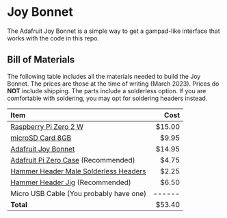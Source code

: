 # Joy Bonnet

The Adafruit Joy Bonnet is a simple way to get a gampad-like interface
that works with the code in this repo.

## Bill of Materials

The following table includes all the materials needed to build the Joy Bonnet.
The prices are those at the time of writing (March 2023). Prices do **NOT**
include shipping. The parts include a solderless option. If you are comfortable
with soldering, you may opt for soldering headers instead.

| Item                                             |   Cost |
| :---                                             |   ---: |
| [Raspberry Pi Zero 2 W][Pi]                      | $15.00 |
| [microSD Card 8GB][microSD]                      |  $9.95 |
| [Adafruit Joy Bonnet][JoyBonnet]                 | $14.95 |
| [Adafruit Pi Zero Case][Case] (Recommended)      |  $4.75 |
| [Hammer Header Male Solderless Headers][Headers] |  $2.25 |
| [Hammer Header Jig][Jig] (Recommended)           |  $6.50 |
| Micro USB Cable (You probably have one)          | ------ |
| **Total**                                        | $53.40 |

[Pi]: https://www.adafruit.com/product/5291
[microSD]: https://www.adafruit.com/product/1294
[JoyBonnet]: https://www.adafruit.com/product/3464
[Case]: https://www.adafruit.com/product/3252
[Headers]: https://www.adafruit.com/product/3662
[Jig]: https://www.adafruit.com/product/3413

